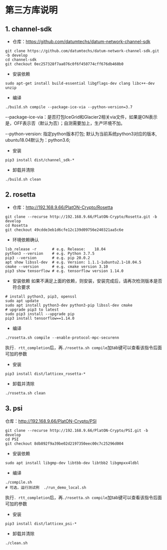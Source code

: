 # 第三方库说明

## 1. channel-sdk
+ 仓库：https://github.com/datumtechs/datum-network-channel-sdk
```
git clone https://github.com/datumtechs/datum-network-channel-sdk.git -b develop
cd channel-sdk
git checkout 0ec257328f7aa076c0f6f450774cff676db460b0
```

+ 安装依赖
```
sudo apt-get install build-essential libgflags-dev clang libc++-dev unzip
```

+ 编译
```
./build.sh compile --package-ice-via --python-version=3.7
```
--package-ice-via：是否打包IceGrid和Glacier2相关via文件，如果是ON表示是，OFF表示否（默认为否）；自测需要加上，生产环境不加。

--python-version: 指定python版本打包; 默认为当前系统python3对应的版本, ubuntu18.04默认为：python3.6;

+ 安装
```
pip3 install dist/channel_sdk-*
```

+ 卸载并清除
```
./build.sh clean
```


## 2. rosetta
+ 仓库：http://192.168.9.66/PlatON-Crypto/Rosetta
```
git clone --recurse http://192.168.9.66/PlatON-Crypto/Rosetta.git -b develop
cd Rosetta
git checkout 49cdde3eb1d6cfe12c139d09756e240321aa5c6e
```

+ 环境依赖确认
```
lsb_release -r       # e.g. Release:	18.04
python3 --version    # e.g. Python 3.7.5
pip3 --version       # e.g. pip 20.0.2
apt show libssl-dev  # e.g. Version: 1.1.1-1ubuntu2.1~18.04.5
cmake --version      # e.g. cmake version 3.10
pip3 show tensorflow # e.g. tensorflow version 1.14.0
```

+ 安装依赖
如果不满足上面的依赖，则安装，安装完成后，请再次检测版本是否符合要求
```
# install python3, pip3, openssl
sudo apt update
sudo apt install python3-dev python3-pip libssl-dev cmake
# upgrade pip3 to latest 
sudo pip3 install --upgrade pip
pip3 install tensorflow==1.14.0
```

+ 编译
```
./rosetta.sh compile --enable-protocol-mpc-securenn
```
执行`. rtt_completion`后，再`./rosetta.sh compile`加tab键可以查看该指令后面可加的参数

+ 安装
```
pip3 install dist/latticex_rosetta-*
```

+ 卸载并清除
```
./rosetta.sh clean
```


## 3. psi
仓库：http://192.168.9.66/PlatON-Crypto/PSI
```
git clone --recurse http://192.168.9.66/PlatON-Crypto/PSI.git -b develop
cd PSI
git checkout 8db892f9a39be02d2197350eec00c7c25296d004
```

+ 安装依赖
```
sudo apt install libgmp-dev libtbb-dev libtbb2 libgmpxx4ldbl
```

+ 编译
```
./compile.sh
# 可选，运行测试例  ./run_demo_local.sh
```
执行`. rtt_completion`后，再`./rosetta.sh compile`加tab键可以查看该指令后面可加的参数


+ 安装
```
pip3 install dist/latticex_psi-*
```

+ 卸载并清除
```
./clean.sh
```

